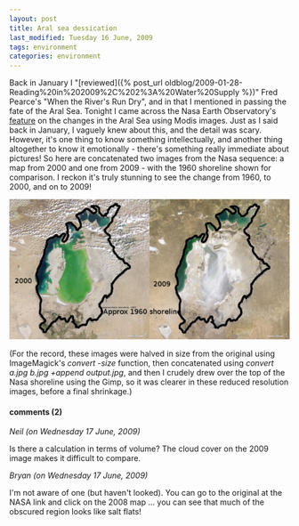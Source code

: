 ```yaml
---
layout: post
title: Aral sea dessication
last_modified: Tuesday 16 June, 2009
tags: environment
categories: environment
---
```

Back in January I "[reviewed]({% post_url oldblog/2009-01-28-Reading%20in%202009%2C%202%3A%20Water%20Supply %})" Fred Pearce's "When the River's Run Dry", and in that I mentioned in passing the fate of the Aral Sea. Tonight I came across the Nasa Earth Observatory's [feature](http://earthobservatory.nasa.gov/Features/WorldOfChange/aral_sea.php) on the changes in the Aral Sea using Modis images. Just as I said back in January, I vaguely knew about this, and the detail was scary. However, it's one thing to know something intellectually, and another thing altogether to know it emotionally - there's something really immediate about pictures! So here are concatenated two images from the Nasa sequence: a map from 2000 and one from 2009 - with the 1960 shoreline shown for comparison. I reckon it's truly stunning to see the change from 1960, to 2000, and on to 2009!

![Image: IMAGE: static/2009/06/16/aral.jpg ](/assets/images/2009-06-16-aral.jpg)

(For the record, these images were halved in size from the original using
ImageMagick's *convert -size* function, then concatenated using *convert a.jpg b.jpg +append output.jpg*, and then I crudely drew over the top of the Nasa shoreline using the Gimp, so it was clearer in these reduced resolution images, before a final shrinkage.)


#### comments (2)

*Neil (on Wednesday 17 June, 2009)*

Is there a calculation in terms of volume? The cloud cover on the 2009 image makes it difficult to compare.

*Bryan (on Wednesday 17 June, 2009)*

I'm not aware of one (but haven't looked). You can go to the original at the NASA link and click on the 2008 map ... you can see that much of the obscured region looks like salt flats!
